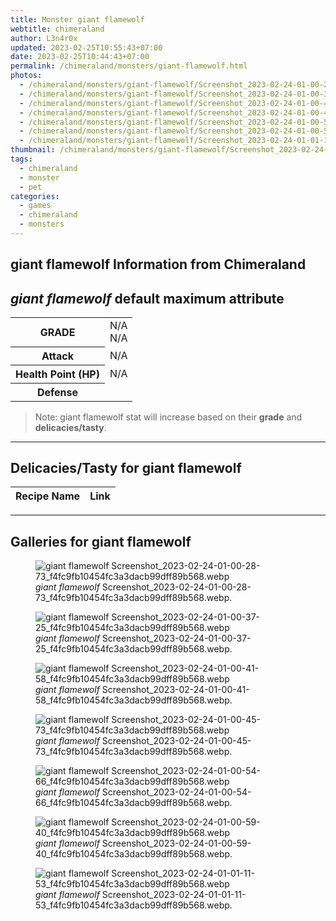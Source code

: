 ```yaml
---
title: Monster giant flamewolf
webtitle: chimeraland
author: L3n4r0x
updated: 2023-02-25T10:55:43+07:00
date: 2023-02-25T10:44:43+07:00
permalink: /chimeraland/monsters/giant-flamewolf.html
photos:
  - /chimeraland/monsters/giant-flamewolf/Screenshot_2023-02-24-01-00-28-73_f4fc9fb10454fc3a3dacb99dff89b568.webp
  - /chimeraland/monsters/giant-flamewolf/Screenshot_2023-02-24-01-00-37-25_f4fc9fb10454fc3a3dacb99dff89b568.webp
  - /chimeraland/monsters/giant-flamewolf/Screenshot_2023-02-24-01-00-41-58_f4fc9fb10454fc3a3dacb99dff89b568.webp
  - /chimeraland/monsters/giant-flamewolf/Screenshot_2023-02-24-01-00-45-73_f4fc9fb10454fc3a3dacb99dff89b568.webp
  - /chimeraland/monsters/giant-flamewolf/Screenshot_2023-02-24-01-00-54-66_f4fc9fb10454fc3a3dacb99dff89b568.webp
  - /chimeraland/monsters/giant-flamewolf/Screenshot_2023-02-24-01-00-59-40_f4fc9fb10454fc3a3dacb99dff89b568.webp
  - /chimeraland/monsters/giant-flamewolf/Screenshot_2023-02-24-01-01-11-53_f4fc9fb10454fc3a3dacb99dff89b568.webp
thumbnail: /chimeraland/monsters/giant-flamewolf/Screenshot_2023-02-24-01-00-28-73_f4fc9fb10454fc3a3dacb99dff89b568.webp
tags:
  - chimeraland
  - monster
  - pet
categories:
  - games
  - chimeraland
  - monsters
---
```


<link
  rel="stylesheet"
  href="https://rawcdn.githack.com/dimaslanjaka/Web-Manajemen/870a349/css/bootstrap-5-3-0-alpha3-wrapper.css"
/>
<section id="bootstrap-wrapper">
  <div data-bs-theme="dark">
    <h2>giant flamewolf Information from Chimeraland</h2>
    <h2 id="attribute"><i>giant flamewolf</i> default maximum attribute</h2>
    <div class="row">
      <div class="col mb-2">
        <div class="card">
          <div class="card-body">
            <table>
              <tr>
                <th>GRADE</th>
                <td>N/A <br />N/A</td>
              </tr>
              <tr>
                <th>Attack</th>
                <td>N/A</td>
              </tr>
              <tr>
                <th>Health Point (HP)</th>
                <td>N/A</td>
              </tr>
              <tr>
                <th>Defense</th>
                <td></td>
              </tr>
            </table>
          </div>
        </div>
      </div>
    </div>
    <blockquote class="bd-callout bd-callout-warning">
      Note: giant flamewolf stat will increase based on their <b>grade</b> and
      <b>delicacies/tasty</b>.
    </blockquote>
    <hr />
    <h2 id="delicacies">Delicacies/Tasty for giant flamewolf</h2>
    <div class="card">
      <div class="card-body">
        <div class="table-responsive">
          <table class="table table-striped">
            <thead>
              <tr>
                <th>Recipe Name</th>
                <th>Link</th>
              </tr>
            </thead>
            <tbody></tbody>
          </table>
        </div>
      </div>
    </div>
    <hr />
    <div id="gallery">
      <h2>Galleries for giant flamewolf</h2>
      <div class="row">
        <div class="col-lg-6 col-12">
          <figure>
            <img
              src="https://www.webmanajemen.com/chimeraland/monsters/giant-flamewolf/Screenshot_2023-02-24-01-00-28-73_f4fc9fb10454fc3a3dacb99dff89b568.webp"
              alt="giant flamewolf Screenshot_2023-02-24-01-00-28-73_f4fc9fb10454fc3a3dacb99dff89b568.webp"
            />
            <figcaption style="word-wrap: break-word">
              <i>giant flamewolf</i>
              Screenshot_2023-02-24-01-00-28-73_f4fc9fb10454fc3a3dacb99dff89b568.webp.
            </figcaption>
          </figure>
        </div>
        <div class="col-lg-6 col-12">
          <figure>
            <img
              src="https://www.webmanajemen.com/chimeraland/monsters/giant-flamewolf/Screenshot_2023-02-24-01-00-37-25_f4fc9fb10454fc3a3dacb99dff89b568.webp"
              alt="giant flamewolf Screenshot_2023-02-24-01-00-37-25_f4fc9fb10454fc3a3dacb99dff89b568.webp"
            />
            <figcaption style="word-wrap: break-word">
              <i>giant flamewolf</i>
              Screenshot_2023-02-24-01-00-37-25_f4fc9fb10454fc3a3dacb99dff89b568.webp.
            </figcaption>
          </figure>
        </div>
        <div class="col-lg-6 col-12">
          <figure>
            <img
              src="https://www.webmanajemen.com/chimeraland/monsters/giant-flamewolf/Screenshot_2023-02-24-01-00-41-58_f4fc9fb10454fc3a3dacb99dff89b568.webp"
              alt="giant flamewolf Screenshot_2023-02-24-01-00-41-58_f4fc9fb10454fc3a3dacb99dff89b568.webp"
            />
            <figcaption style="word-wrap: break-word">
              <i>giant flamewolf</i>
              Screenshot_2023-02-24-01-00-41-58_f4fc9fb10454fc3a3dacb99dff89b568.webp.
            </figcaption>
          </figure>
        </div>
        <div class="col-lg-6 col-12">
          <figure>
            <img
              src="https://www.webmanajemen.com/chimeraland/monsters/giant-flamewolf/Screenshot_2023-02-24-01-00-45-73_f4fc9fb10454fc3a3dacb99dff89b568.webp"
              alt="giant flamewolf Screenshot_2023-02-24-01-00-45-73_f4fc9fb10454fc3a3dacb99dff89b568.webp"
            />
            <figcaption style="word-wrap: break-word">
              <i>giant flamewolf</i>
              Screenshot_2023-02-24-01-00-45-73_f4fc9fb10454fc3a3dacb99dff89b568.webp.
            </figcaption>
          </figure>
        </div>
        <div class="col-lg-6 col-12">
          <figure>
            <img
              src="https://www.webmanajemen.com/chimeraland/monsters/giant-flamewolf/Screenshot_2023-02-24-01-00-54-66_f4fc9fb10454fc3a3dacb99dff89b568.webp"
              alt="giant flamewolf Screenshot_2023-02-24-01-00-54-66_f4fc9fb10454fc3a3dacb99dff89b568.webp"
            />
            <figcaption style="word-wrap: break-word">
              <i>giant flamewolf</i>
              Screenshot_2023-02-24-01-00-54-66_f4fc9fb10454fc3a3dacb99dff89b568.webp.
            </figcaption>
          </figure>
        </div>
        <div class="col-lg-6 col-12">
          <figure>
            <img
              src="https://www.webmanajemen.com/chimeraland/monsters/giant-flamewolf/Screenshot_2023-02-24-01-00-59-40_f4fc9fb10454fc3a3dacb99dff89b568.webp"
              alt="giant flamewolf Screenshot_2023-02-24-01-00-59-40_f4fc9fb10454fc3a3dacb99dff89b568.webp"
            />
            <figcaption style="word-wrap: break-word">
              <i>giant flamewolf</i>
              Screenshot_2023-02-24-01-00-59-40_f4fc9fb10454fc3a3dacb99dff89b568.webp.
            </figcaption>
          </figure>
        </div>
        <div class="col-lg-6 col-12">
          <figure>
            <img
              src="https://www.webmanajemen.com/chimeraland/monsters/giant-flamewolf/Screenshot_2023-02-24-01-01-11-53_f4fc9fb10454fc3a3dacb99dff89b568.webp"
              alt="giant flamewolf Screenshot_2023-02-24-01-01-11-53_f4fc9fb10454fc3a3dacb99dff89b568.webp"
            />
            <figcaption style="word-wrap: break-word">
              <i>giant flamewolf</i>
              Screenshot_2023-02-24-01-01-11-53_f4fc9fb10454fc3a3dacb99dff89b568.webp.
            </figcaption>
          </figure>
        </div>
      </div>
    </div>
  </div>
</section>